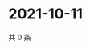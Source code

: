 # 2021-10-11

共 0 条

<!-- BEGIN WEIBO -->
<!-- 最后更新时间 Mon Oct 11 2021 08:48:55 GMT+0800 (China Standard Time) -->

<!-- END WEIBO -->
